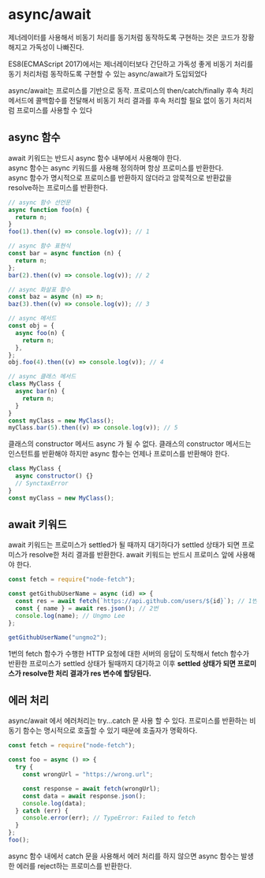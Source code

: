 # async/await

제너레이터를 사용해서 비동기 처리를 동기처럼 동작하도록 구현하는 것은 코드가 장황해지고 가독성이 나빠진다.

ES8(ECMAScript 2017)에서는 제너레이터보다 간단하고 가독성 좋게 비동기 처리를 동기 처리처럼 동작하도록 구현할 수 있는 async/await가 도입되었다

async/await는 프로미스를 기반으로 동작. 프로미스의 then/catch/finally 후속 처리 메서드에 콜백함수를 전달해서 비동기 처리 결과를 후속 처리할 필요 없이 동기 처리처럼 프로미스를 사용할 수 있다

## async 함수

await 키워드는 반드시 async 함수 내부에서 사용해야 한다.<br>
async 함수는 async 키워드를 사용해 정의하며 항상 프로미스를 반환한다.<br>
async 함수가 명시적으로 프로미스를 반환하지 않더라고 암묵적으로 반환값을 resolve하는 프로미스를 반환한다.

```javascript
// async 함수 선언문
async function foo(n) {
  return n;
}
foo(1).then((v) => console.log(v)); // 1

// async 함수 표현식
const bar = async function (n) {
  return n;
};
bar(2).then((v) => console.log(v)); // 2

// async 화살표 함수
const baz = async (n) => n;
baz(3).then((v) => console.log(v)); // 3

// async 메서드
const obj = {
  async foo(n) {
    return n;
  },
};
obj.foo(4).then((v) => console.log(v)); // 4

// async 클래스 메서드
class MyClass {
  async bar(n) {
    return n;
  }
}
const myClass = new MyClass();
myClass.bar(5).then((v) => console.log(v)); // 5
```

클래스의 constructor 메서드 async 가 될 수 없다. 클래스의 constructor 메서드는 인스턴트를 반환해야 하지만 async 함수는 언제나 프로미스를 반환해야 한다.

```javascript
class MyClass {
  async constructor() {}
  // SynctaxError
}
const myClass = new MyClass();
```

## await 키워드

await 키워드는 프로미스가 settled가 될 때까지 대기하다가 settled 상태가 되면 프로미스가 resolve한 처리 결과를 반환한다. await 키워드는 반드시 프로미스 앞에 사용해야 한다.

```javascript
const fetch = require("node-fetch");

const getGithubUserName = async (id) => {
  const res = await fetch(`https://api.github.com/users/${id}`); // 1번
  const { name } = await res.json(); // 2번
  console.log(name); // Ungmo Lee
};

getGithubUserName("ungmo2");
```

1번의 fetch 함수가 수행한 HTTP 요청에 대한 서버의 응답이 도착해서 fetch 함수가 반환한 프로미스가 settled 상태가 될때까지 대기하고 이후 **settled 상태가 되면 프로미스가 resolve한 처리 결과가 res 변수에 할당된다.**

## 에러 처리

async/await 에서 에러처리는 try...catch 문 사용 할 수 있다.
프로미스를 반환하는 비동기 함수는 명시적으로 호출할 수 있기 때문에 호출자가 명확하다.

```javascript
const fetch = require("node-fetch");

const foo = async () => {
  try {
    const wrongUrl = "https://wrong.url";

    const response = await fetch(wrongUrl);
    const data = await response.json();
    console.log(data);
  } catch (err) {
    console.error(err); // TypeError: Failed to fetch
  }
};
foo();
```

async 함수 내에서 catch 문을 사용해서 에러 처리를 하지 않으면 async 함수는 발생한 에러를 reject하는 프로미스를 반환한다.
